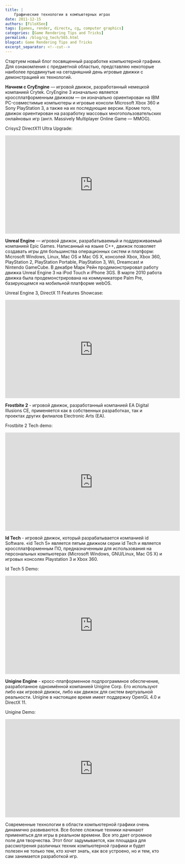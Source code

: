 ```yaml
---
title: |
    Графические технологии в компьютерных играх
date: 2011-12-15
authors: [FiloXSee]
tags: [games, render, directx, cg, computer graphics]
categories: [Game Rendering Tips and Tricks]
permalink: /blog/cg_tech/565.html
blogcat: Game Rendering Tips and Tricks
excerpt_separator: <!--cut-->
---
```


Стартуем новый блог посвященный разработке компьютерной графики. Для ознакомления с предметной областью, представляю некоторые наиболее продвинутые на сегодняшний день игровые движки с демонстрацией их технологий.


**Начнем с CryEngine** — игровой движок, разработанный немецкой компанией Crytek. CryEngine 3 изначально является кроссплатформенным движком — он изначально ориентирован на IBM PC-совместимые компьютеры и игровые консоли Microsoft Xbox 360 и Sony PlayStation 3, а также на их последующие версии. Кроме того, движок ориентирован на разработку массовых многопользовательских онлайновых игр (англ. Massively Multiplayer Online Game — MMOG).

Crisys2 DirectX11 Ultra Upgrade:

<iframe width="560" height="315" src="https://www.youtube.com/embed/hZgt4hA4-pc" title="YouTube video player" frameborder="0" allow="accelerometer; autoplay; clipboard-write; encrypted-media; gyroscope; picture-in-picture; web-share" allowfullscreen></iframe>

<!--cut-->



**Unreal Engine** — игровой движок, разрабатываемый и поддерживаемый компанией Epic Games. Написанный на языке C++, движок позволяет создавать игры для большинства операционных систем и платформ: Microsoft Windows, Linux, Mac OS и Mac OS X, консолей Xbox, Xbox 360, PlayStation 2, PlayStation Portable, PlayStation 3, Wii, Dreamcast и Nintendo GameCube. В декабре Марк Рейн продемонстрировал работу движка Unreal Engine 3 на iPod Touch и iPhone 3GS. В марте 2010 работа движка была продемонстрирована на коммуникаторе Palm Pre, базирующемся на мобильной платформе webOS.

Unreal Engine 3, DirectX 11 Features Showcase:

<iframe width="560" height="315" src="https://www.youtube.com/embed/KzjsTt_DzCw" title="YouTube video player" frameborder="0" allow="accelerometer; autoplay; clipboard-write; encrypted-media; gyroscope; picture-in-picture; web-share" allowfullscreen></iframe>


**Frostbite 2** - игровой движок, разработанный компанией EA Digital Illusions CE, применяется как в собственных разработках, так и проектах других филиалов Electronic Arts (EA).

Frostbite 2 Tech demo:

<iframe width="560" height="315" src="https://www.youtube.com/embed/8pNOxynC1Dc" title="YouTube video player" frameborder="0" allow="accelerometer; autoplay; clipboard-write; encrypted-media; gyroscope; picture-in-picture; web-share" allowfullscreen></iframe>

**Id Tech** - игровой движок, который разрабатывается компанией id Software. «id Tech 5» является пятым движком серии id Tech и является кроссплатформенным ПО, предназначенным для использования на персональных компьютерах (Microsoft Windows, GNU/Linux, Mac OS X) и игровых консолях Playstation 3 и Xbox 360.

Id Tech 5 Demo:

<iframe width="560" height="315" src="https://www.youtube.com/embed/oLg3oNC35K0" title="YouTube video player" frameborder="0" allow="accelerometer; autoplay; clipboard-write; encrypted-media; gyroscope; picture-in-picture; web-share" allowfullscreen></iframe>


**Unigine Engine** - кросс-платформенное подпрограммное обеспечение, разработанное одноимённой компанией Unigine Corp. Его используют либо как игровой движок, либо как движок для систем виртуальной реальности. Unigine в настоящее время имеет поддержку OpenGL 4.0 и DirectX 11.

Unigine Demo:

<iframe width="560" height="315" src="https://www.youtube.com/embed/0HWZKGZcKoA" title="YouTube video player" frameborder="0" allow="accelerometer; autoplay; clipboard-write; encrypted-media; gyroscope; picture-in-picture; web-share" allowfullscreen></iframe>


Современные технологии в области компьютерной графики очень динамично развиваются. Все более сложные техники начинают применяться для игры в реальном времени. Все это дает огромное поле для творчества. Этот блог задумывается, как площадка для рассмотрения различных техник компьютерной графики и будет полезен не только тем, кто хочет знать, как все устроено, но и тем, кто сам занимается разработкой игр.
